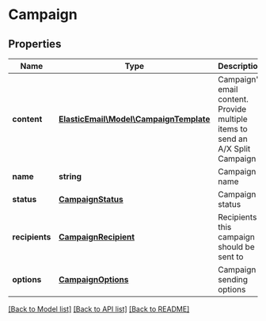 # Campaign

## Properties
Name | Type | Description | Notes
------------ | ------------- | ------------- | -------------
**content** | [**ElasticEmail\Model\CampaignTemplate**](CampaignTemplate.md) | Campaign&#39;s email content. Provide multiple items to send an A/X Split Campaign | [optional] 
**name** | **string** | Campaign name | [optional] 
**status** | [**CampaignStatus**](CampaignStatus.md) | Campaign status | [optional] 
**recipients** | [**CampaignRecipient**](CampaignRecipient.md) | Recipients this campaign should be sent to | [optional] 
**options** | [**CampaignOptions**](CampaignOptions.md) | Campaign sending options | [optional] 

[[Back to Model list]](../README.md#documentation-for-models) [[Back to API list]](../README.md#documentation-for-api-endpoints) [[Back to README]](../README.md)


